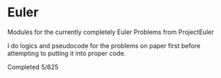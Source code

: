 # Euler
Modules for the currently completely Euler Problems from ProjectEuler

I do logics and pseudocode for the problems on paper first before attempting to putting it into proper code.

Completed 5/625
